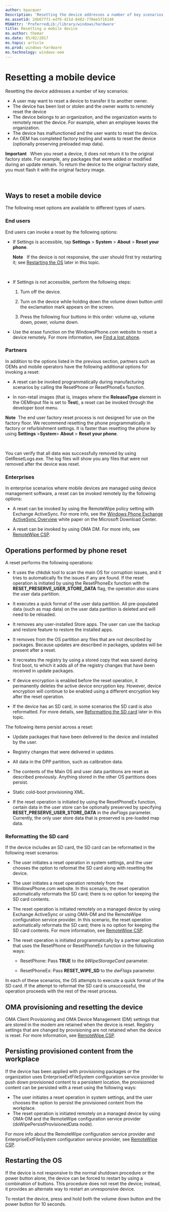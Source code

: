 ```yaml
---
author: kpacquer
Description: 'Resetting the device addresses a number of key scenarios: A user may want to reset a device to transfer it to another owner.'
ms.assetid: 2db677f1-edf6-421d-8482-770ee5f16140
MSHAttr: 'PreferredLib:/library/windows/hardware'
title: Resetting a mobile device
ms.author: themar
ms.date: 05/02/2017
ms.topic: article
ms.prod: windows-hardware
ms.technology: windows-oem
---
```


# Resetting a mobile device


Resetting the device addresses a number of key scenarios:

-   A user may want to reset a device to transfer it to another owner.
-   The device has been lost or stolen and the owner wants to remotely reset the device
-   The device belongs to an organization, and the organization wants to remotely reset the device. For example, when an employee leaves the organization.
-   The device has malfunctioned and the user wants to reset the device.
-   An OEM has completed factory testing and wants to reset the device (optionally preserving preloaded map data).

**Important**  
When you reset a device, it does not return it to the original factory state. For example, any packages that were added or modified during an update remain. To return the device to the original factory state, you must flash it with the original factory image.

 

## <span id="Ways_to_reset_a_mobile_device"></span><span id="ways_to_reset_a_mobile_device"></span><span id="WAYS_TO_RESET_A_MOBILE_DEVICE"></span>Ways to reset a mobile device


The following reset options are available to different types of users.

### <span id="End_users"></span><span id="end_users"></span><span id="END_USERS"></span>End users

End users can invoke a reset by the following options:

-   If Settings is accessible, tap **Settings** &gt; **System** &gt; **About** &gt; **Reset your phone**.

    **Note**  
    If the device is not responsive, the user should first try restarting it; see [Restarting the OS](#restarting) later in this topic.

     

-   If Settings is not accessible, perform the following steps:

    1.  Turn off the device.

    2.  Turn on the device while holding down the volume down button until the exclamation mark appears on the screen.

    3.  Press the following four buttons in this order: volume up, volume down, power, volume down.

-   Use the erase function on the WindowsPhone.com website to reset a device remotely. For more information, see [Find a lost phone](http://www.windowsphone.com/how-to/wp8/basics/find-a-lost-phone).

### <span id="Partners"></span><span id="partners"></span><span id="PARTNERS"></span>Partners

In addition to the options listed in the previous section, partners such as OEMs and mobile operators have the following additional options for invoking a reset:

-   A reset can be invoked programmatically during manufacturing scenarios by calling the ResetPhone or ResetPhoneEx function.

-   In non-retail images (that is, images where the **ReleaseType** element in the OEMInput file is set to **Test**), a reset can be invoked through the developer boot menu.

**Note**  The end user factory reset process is not designed for use on the factory floor. We recommend resetting the phone programmatically in factory or refurbishment settings. It is faster than resetting the phone by using **Settings** &gt;**System**&gt; **About** &gt; **Reset your phone**.

 

You can verify that all data was successfully removed by using GetResetLogs.exe. The log files will show you any files that were not removed after the device was reset.

### <span id="Enterprises"></span><span id="enterprises"></span><span id="ENTERPRISES"></span>Enterprises

In enterprise scenarios where mobile devices are managed using device management software, a reset can be invoked remotely by the following options:

-   A reset can be invoked by using the RemoteWipe policy setting with Exchange ActiveSync. For more info, see the [Windows Phone Exchange ActiveSync Overview](http://go.microsoft.com/fwlink/?LinkId=270085) white paper on the Microsoft Download Center.

-   A reset can be invoked by using OMA DM. For more info, see [RemoteWipe CSP](http://go.microsoft.com/fwlink/p/?LinkId=708418).

## <span id="Operations_performed_by_phone_reset"></span><span id="operations_performed_by_phone_reset"></span><span id="OPERATIONS_PERFORMED_BY_PHONE_RESET"></span>Operations performed by phone reset


A reset performs the following operations:

-   It uses the chkdsk tool to scan the main OS for corruption issues, and it tries to automatically fix the issues if any are found. If the reset operation is initiated by using the ResetPhoneEx function with the **RESET\_PRESERVE\_USER\_STORE\_DATA** flag, the operation also scans the user data partition.

-   It executes a quick format of the user data partition. All pre-populated data (such as map data) on the user data partition is deleted and will need to be reloaded.

-   It removes any user-installed Store apps. The user can use the backup and restore feature to restore the installed apps.

-   It removes from the OS partition any files that are not described by packages. Because updates are described in packages, updates will be present after a reset.

-   It recreates the registry by using a stored copy that was saved during first boot, to which it adds all of the registry changes that have been received in update packages.

-   If device encryption is enabled before the reset operation, it permanently deletes the active device encryption key. However, device encryption will continue to be enabled using a different encryption key after the reset operation.

-   If the device has an SD card, in some scenarios the SD card is also reformatted. For more details, see [Reformatting the SD card](#sdcard) later in this topic.

The following items persist across a reset:

-   Update packages that have been delivered to the device and installed by the user.

-   Registry changes that were delivered in updates.

-   All data in the DPP partition, such as calibration data.

-   The contents of the Main OS and user data partitions are reset as described previously. Anything stored in the other OS partitions does persist.

-   Static cold-boot provisioning XML.

-   If the reset operation is initiated by using the ResetPhoneEx function, certain data in the user store can be optionally preserved by specifying **RESET\_PRESERVE\_USER\_STORE\_DATA** in the *dwFlags* parameter. Currently, the only user store data that is preserved is pre-loaded map data.

### <span id="sdcard"></span><span id="SDCARD"></span>Reformatting the SD card

If the device includes an SD card, the SD card can be reformatted in the following reset scenarios:

-   The user initiates a reset operation in system settings, and the user chooses the option to reformat the SD card along with resetting the device.

-   The user initiates a reset operation remotely from the WindowsPhone.com website. In this scenario, the reset operation automatically reformats the SD card; there is no option for keeping the SD card contents.

-   The reset operation is initiated remotely on a managed device by using Exchange ActiveSync or using OMA-DM and the RemoteWipe configuration service provider. In this scenario, the reset operation automatically reformats the SD card; there is no option for keeping the SD card contents. For more information, see [RemoteWipe CSP](http://go.microsoft.com/fwlink/p/?LinkId=708418).

-   The reset operation is initiated programmatically by a partner application that uses the ResetPhone or ResetPhoneEx function in the following ways:

    -   ResetPhone: Pass **TRUE** to the *bWipeStorageCard* parameter.

    -   ResetPhoneEx: Pass **RESET\_WIPE\_SD** to the *dwFlags* parameter.

In each of these scenarios, the OS attempts to execute a quick format of the SD card. If the attempt to reformat the SD card is unsuccessful, the operation proceeds with the rest of the reset process.

## <span id="OMA_provisioning_and_resetting_the_device"></span><span id="oma_provisioning_and_resetting_the_device"></span><span id="OMA_PROVISIONING_AND_RESETTING_THE_DEVICE"></span>OMA provisioning and resetting the device


OMA Client Provisioning and OMA Device Management (DM) settings that are stored in the modem are retained when the device is reset. Registry settings that are changed by provisioning are not retained when the device is reset. For more information, see [RemoteWipe CSP](http://go.microsoft.com/fwlink/p/?LinkId=708418).

## <span id="Persisting_provisioned_content_from_the_workplace"></span><span id="persisting_provisioned_content_from_the_workplace"></span><span id="PERSISTING_PROVISIONED_CONTENT_FROM_THE_WORKPLACE"></span>Persisting provisioned content from the workplace


If the device has been applied with provisioning packages or the organization uses EnterpriseExtFileSystem configuration service provider to push down provisioned content to a persistent location, the provisioned content can be persisted with a reset using the following ways:

-   The user initiates a reset operation in system settings, and the user chooses the option to persist the provisioned content from the workplace.
-   The reset operation is initiated remotely on a managed device by using OMA-DM and the RemoteWipe configuration service provider (doWipePersistProvisionedData node).

For more info about the RemoteWipe configuration service provider and EnterpriseExtFileSystem configuration service provider, see [RemoteWipe CSP](http://go.microsoft.com/fwlink/p/?LinkId=708418).

## <span id="Restarting"></span><span id="restarting"></span><span id="RESTARTING"></span>Restarting the OS


If the device is not responsive to the normal shutdown procedure or the power button alone, the device can be forced to restart by using a combination of buttons. This procedure does not reset the device; instead, it provides an alternate way to restart an unresponsive device.

To restart the device, press and hold both the volume down button and the power button for 10 seconds.

 

 





